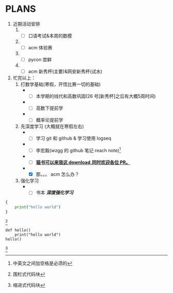 # PLANS<br>

1. 近期活动安排    
    1. - [ ] 口语考试&本周的数模
    2. - [ ] acm 体验赛
    3. - [ ] pycon 尝鲜
    4. - [ ] acm 新秀杯(主要)&网安新秀杯(试水)
2. 忙完以上：
    1. 打数学基础(寒假，开悟比赛一切的基础)
         - - [ ] 本学期的线代和高数巩固(26 号[新秀杯]之后有大概5周时间)
         - - [ ] 高数下提前学
         - - [ ] 概率论提前学
    2. 先深度学习 (大概就在寒假左右)
         - - [ ] 学习 git 和 github & 学习使用 logseq
         - - [ ] 李宏毅(wzgg 的 github 笔记 reach note)[^1]
         - - [ ] [**猫书可以来我这 download,同时欢迎各位 PR。**](https://github.com/JiwenJ/Awesome-RL)
         - - [x] 那。。。 acm 怎么办？
    3. 强化学习
         - - [ ] 书本 ***深度强化学习***

```python
{
    print("hello world")
}
```
[^2]

    def hello()
        print("hello world")
    hello()
[^3]

[^1]: 中英文之间加空格是必须的
[^2]: 围栏式代码块
[^3]: 缩进式代码块
